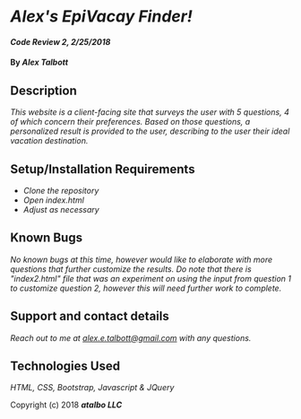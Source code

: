 # _Alex's EpiVacay Finder!_

#### _Code Review 2, 2/25/2018_

#### By _**Alex Talbott**_

## Description

_This website is a client-facing site that surveys the user with 5 questions, 4 of which concern their preferences. Based on those questions, a personalized result is provided to the user, describing to the user their ideal vacation destination._

## Setup/Installation Requirements

* _Clone the repository_
* _Open index.html_
* _Adjust as necessary_


## Known Bugs

_No known bugs at this time, however would like to elaborate with more questions that further customize the results. Do note that there is "index2.html" file that was an experiment on using the input from question 1 to customize question 2, however this will need further work to complete._

## Support and contact details

_Reach out to me at alex.e.talbott@gmail.com with any questions._

## Technologies Used

_HTML, CSS, Bootstrap, Javascript & JQuery_

Copyright (c) 2018 **_atalbo LLC_**
